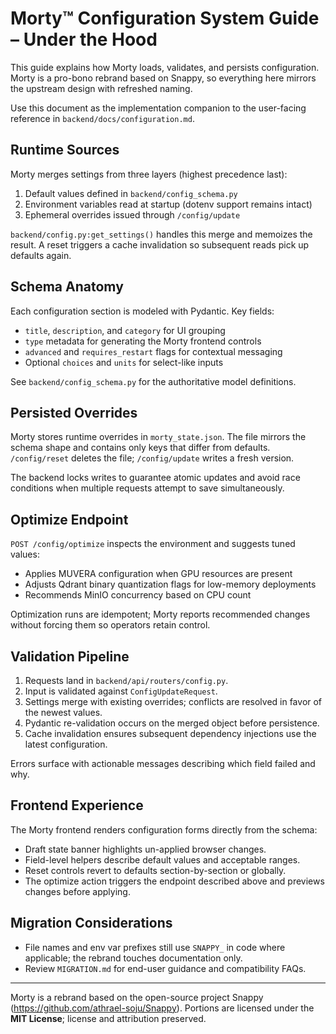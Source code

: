 # Morty™ Configuration System Guide – Under the Hood

This guide explains how Morty loads, validates, and persists configuration. Morty is a pro-bono rebrand based on Snappy, so everything here mirrors the upstream design with refreshed naming.

Use this document as the implementation companion to the user-facing reference in `backend/docs/configuration.md`.

## Runtime Sources

Morty merges settings from three layers (highest precedence last):

1. Default values defined in `backend/config_schema.py`  
2. Environment variables read at startup (dotenv support remains intact)  
3. Ephemeral overrides issued through `/config/update`

`backend/config.py:get_settings()` handles this merge and memoizes the result. A reset triggers a cache invalidation so subsequent reads pick up defaults again.

## Schema Anatomy

Each configuration section is modeled with Pydantic. Key fields:

- `title`, `description`, and `category` for UI grouping  
- `type` metadata for generating the Morty frontend controls  
- `advanced` and `requires_restart` flags for contextual messaging  
- Optional `choices` and `units` for select-like inputs

See `backend/config_schema.py` for the authoritative model definitions.

## Persisted Overrides

Morty stores runtime overrides in `morty_state.json`. The file mirrors the schema shape and contains only keys that differ from defaults. `/config/reset` deletes the file; `/config/update` writes a fresh version.

The backend locks writes to guarantee atomic updates and avoid race conditions when multiple requests attempt to save simultaneously.

## Optimize Endpoint

`POST /config/optimize` inspects the environment and suggests tuned values:

- Applies MUVERA configuration when GPU resources are present  
- Adjusts Qdrant binary quantization flags for low-memory deployments  
- Recommends MinIO concurrency based on CPU count

Optimization runs are idempotent; Morty reports recommended changes without forcing them so operators retain control.

## Validation Pipeline

1. Requests land in `backend/api/routers/config.py`.  
2. Input is validated against `ConfigUpdateRequest`.  
3. Settings merge with existing overrides; conflicts are resolved in favor of the newest values.  
4. Pydantic re-validation occurs on the merged object before persistence.  
5. Cache invalidation ensures subsequent dependency injections use the latest configuration.

Errors surface with actionable messages describing which field failed and why.

## Frontend Experience

The Morty frontend renders configuration forms directly from the schema:

- Draft state banner highlights un-applied browser changes.  
- Field-level helpers describe default values and acceptable ranges.  
- Reset controls revert to defaults section-by-section or globally.  
- The optimize action triggers the endpoint described above and previews changes before applying.

## Migration Considerations

- File names and env var prefixes still use `SNAPPY_` in code where applicable; the rebrand touches documentation only.  
- Review `MIGRATION.md` for end-user guidance and compatibility FAQs.

---

Morty is a rebrand based on the open-source project Snappy (https://github.com/athrael-soju/Snappy). Portions are licensed under the **MIT License**; license and attribution preserved.
